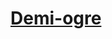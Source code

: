 ﻿---
!LinkItem
Link: demi-ogre_hd.md
NameLink: <!--NameLink-->[Demi-ogre](hd_demi_ogre.md)<!--/NameLink-->
Id: races_hd.md#demi-ogre
ParentLink: races_hd.md#races
Name: Demi-ogre
ParentName: Races
Attributes: {}
---




# [Demi-ogre](hd_demi_ogre.md)



